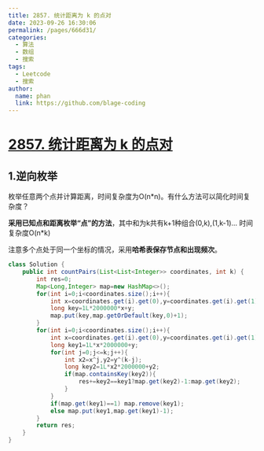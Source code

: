 ```yaml
---
title: 2857. 统计距离为 k 的点对
date: 2023-09-26 16:30:06
permalink: /pages/666d31/
categories:
  - 算法
  - 数组
  - 搜索
tags:
  - Leetcode
  - 搜索
author: 
  name: phan
  link: https://github.com/blage-coding
---
```

# [2857. 统计距离为 k 的点对](https://leetcode.cn/problems/count-pairs-of-points-with-distance-k/)

## 1.逆向枚举

枚举任意两个点并计算距离，时间复杂度为O(n\*n)。有什么方法可以简化时间复杂度？

**采用已知点和距离枚举“点”的方法**，其中和为k共有k+1种组合(0,k),(1,k-1)... 时间复杂度O(n*k)

注意多个点处于同一个坐标的情况，采用**哈希表保存节点和出现频次**。

```java
class Solution {
    public int countPairs(List<List<Integer>> coordinates, int k) {
        int res=0;
        Map<Long,Integer> map=new HashMap<>();
        for(int i=0;i<coordinates.size();i++){
            int x=coordinates.get(i).get(0),y=coordinates.get(i).get(1);
            long key=1L*2000000*x+y;
            map.put(key,map.getOrDefault(key,0)+1);
        }
        for(int i=0;i<coordinates.size();i++){
            int x=coordinates.get(i).get(0),y=coordinates.get(i).get(1);
            long key1=1L*x*2000000+y;
            for(int j=0;j<=k;j++){
                int x2=x^j,y2=y^(k-j);
                long key2=1L*x2*2000000+y2;
                if(map.containsKey(key2)){
                    res+=key2==key1?map.get(key2)-1:map.get(key2);
                } 
            }
            if(map.get(key1)==1) map.remove(key1);
            else map.put(key1,map.get(key1)-1);
        }
        return res;
    }
}
```

